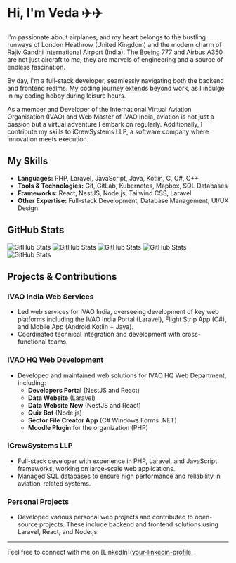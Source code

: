 # Hi, I'm Veda ✈️✈️

I'm passionate about airplanes, and my heart belongs to the bustling runways of London Heathrow (United Kingdom) and the modern charm of Rajiv Gandhi International Airport (India). The Boeing 777 and Airbus A350 are not just aircraft to me; they are marvels of engineering and a source of endless fascination.

By day, I'm a full-stack developer, seamlessly navigating both the backend and frontend realms. My coding journey extends beyond work, as I indulge in my coding hobby during leisure hours.

As a member and Developer of the International Virtual Aviation Organisation (IVAO) and Web Master of IVAO India, aviation is not just a passion but a virtual adventure I embark on regularly. Additionally, I contribute my skills to iCrewSystems LLP, a software company where innovation meets execution.

## My Skills

- **Languages:** PHP, Laravel, JavaScript, Java, Kotlin, C, C#, C++
- **Tools & Technologies:** Git, GitLab, Kubernetes, Mapbox, SQL Databases
- **Frameworks:** React, NestJS, Node.js, Tailwind CSS, Laravel
- **Other Expertise:** Full-stack Development, Database Management, UI/UX Design

## GitHub Stats

![GitHub Stats](http://github-profile-summary-cards.vercel.app/api/cards/profile-details?username=APRILDAY23&theme=tokyonight)
![GitHub Stats](http://github-profile-summary-cards.vercel.app/api/cards/repos-per-language?username=APRILDAY23&theme=tokyonight)
![GitHub Stats](http://github-profile-summary-cards.vercel.app/api/cards/most-commit-language?username=APRILDAY23&theme=tokyonight)
![GitHub Stats](http://github-profile-summary-cards.vercel.app/api/cards/stats?username=APRILDAY23&theme=tokyonight)
![GitHub Stats](http://github-profile-summary-cards.vercel.app/api/cards/productive-time?username=APRILDAY23&theme=tokyonight&utcOffset=8)

## Projects & Contributions

### IVAO India Web Services
- Led web services for IVAO India, overseeing development of key web platforms including the IVAO India Portal (Laravel), Flight Strip App (C#), and Mobile App (Android Kotlin + Java).
- Coordinated technical integration and development with cross-functional teams.

### IVAO HQ Web Development
- Developed and maintained web solutions for IVAO HQ Web Department, including:  
  - **Developers Portal** (NestJS and React)
  - **Data Website** (Laravel)
  - **Data Website New** (NestJS and React)
  - **Quiz Bot** (Node.js)
  - **Sector File Creator App** (C# Windows Forms .NET)
  - **Moodle Plugin** for the organization (PHP)
 
### iCrewSystems LLP
- Full-stack developer with experience in PHP, Laravel, and JavaScript frameworks, working on large-scale web applications.
- Managed SQL databases to ensure high performance and reliability in aviation-related systems.

### Personal Projects
- Developed various personal web projects and contributed to open-source projects. These include backend and frontend solutions using Laravel, React, and Node.js.

---

Feel free to connect with me on [LinkedIn]([your-linkedin-profile](https://www.linkedin.com/in/veda-moola-57ab422b1/).
